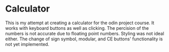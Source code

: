 # Calculator

This is my attempt at creating a calculator for the odin project course. It works with keyboard buttons as well as clicking. The percision of the numbers is not accurate due to floating point numbers. Styling was not ideal either. The change of sign symbol, modular, and CE buttons' functionality is not yet implemented.
